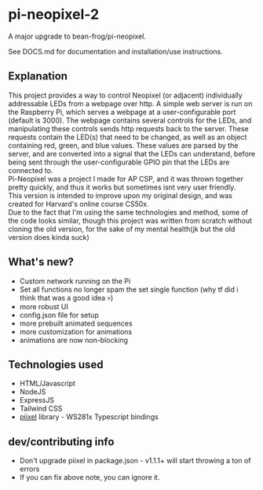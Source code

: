# pi-neopixel-2
A major upgrade to bean-frog/pi-neopixel.

See DOCS.md for documentation and installation/use instructions.

## Explanation
This project provides a way to control Neopixel (or adjacent) individually addressable LEDs from a webpage over http. 
A simple web server is run on the Raspberry Pi, which serves a webpage at a user-configurable port (default is 3000). The webpage contains several controls for the LEDs, and manipulating these controls sends http requests back to the server. These requests contain the LED(s) that need to be changed, as well as an object containing red, green, and blue values. These values are parsed by the server, and are converted into a signal that the LEDs can understand, before being sent through the user-configurable GPIO pin that the LEDs are connected to.
<br>
Pi-Neopixel was a project I made for AP CSP, and it was thrown together pretty quickly, and thus it works but sometimes isnt very user friendly. <br>
This version is intended to improve upon my original design, and was created for Harvard's online course CS50x. <br>
Due to the fact that I'm using the same technologies and method, some of the code looks similar, though this project was written from scratch without cloning the old version, for the sake of my mental health(jk but the old version does kinda suck) <br>

## What's new?
- Custom network running on the Pi
- Set all functions no longer spam the set single function (why tf did i think that was a good idea :skull:)
- more robust UI
- config.json file for setup
- more prebuilt animated sequences
- more customization for animations
- animations are now non-blocking

## Technologies used
- HTML/Javascript
- NodeJS
- ExpressJS
- Tailwind CSS
- [piixel](https://github.com/bjoerge/piixel) library - WS281x Typescript bindings

## dev/contributing info
- Don't upgrade piixel in package.json - v1.1.1+ will start throwing a ton of errors
- If you can fix above note, you can ignore it.

